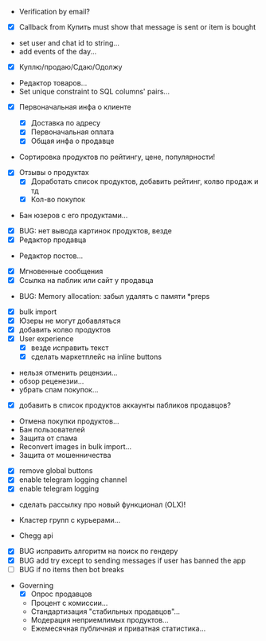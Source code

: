 - Verification by email?
- [x] Callback from Купить must show that message is sent or item is bought
- set user and chat id to string...
- add events of the day...
- [x] Куплю/продаю/Сдаю/Одолжу
- Редактор товаров...
- Set unique constraint to SQL columns' pairs...

- [x] Первоначальная инфа о клиенте

  - [x] Доставка по адресу
  - [x] Первоначальная оплата
  - [x] Общая инфа о продавце

- Сортировка продуктов по рейтингу, цене, популярности!
- [x] Отзывы о продуктах
  - [x] Доработать список продуктов, добавить рейтинг, колво продаж и тд
  - [x] Кол-во покупок
- Бан юзеров с его продуктами...
- [x] BUG: нет вывода картинок продуктов, везде
- [x] Редактор продавца
- Редактор постов...
- [x] Мгновенные сообщения
- [x] Ссылка на паблик или сайт у продавца
- BUG: Memory allocation: забыл удалять с памяти \*preps
- [x] bulk import
- [x] Юзеры не могут добавляться
- [x] добавить колво продуктов
- [x] User experience
  - [x] везде исправить текст
  - [x] сделать маркетплейс на inline buttons
- нельзя отменить рецензии...
- обзор реценезии...
- убрать спам покупок...
- [x] добавить в список продуктов аккаунты пабликов продавцов?
- Отмена покупки продуктов...
- Бан пользователей
- Защита от спама
- Reconvert images in bulk import...
- Защита от мошенничества

- [x] remove global buttons
- [x] enable telegram logging channel
- [x] enable telegram logging
- сделать рассылку про новый функционал (OLX)!

- Кластер групп с курьерами...
- Chegg api
- [x] BUG исправить алгоритм на поиск по гендеру
- [x] BUG add try except to sending messages if user has banned the app
- [ ] BUG if no items then bot breaks

- Governing
  - [x] Опрос продавцов
  - Процент с комиссии...
  - Стандартизация "стабильных продавцов"...
  - Модерация неприемлимых продуктов...
  - Ежемесячная публичная и приватная статистика...
